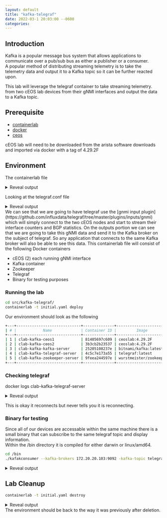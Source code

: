 ```yaml
---
layout: default
title: "kafka-telegraf"
date: 2022-03-1 20:03:00 --0600
categories:
---
```


## Introduction

Kafka is a popular message bus system that allows applications to communicate over a pub/sub bus
as either a publisher or a consumer.  
A popular method of distributing streaming telemetry is to take the telemetry data and output it
to a Kafka topic so it can be further reacted upon.

This lab will leverage the telegraf container to take streaming telemetry.  
from two cEOS lab devices from their gNMI interfaces and output the data to a Kafka topic.

## Prerequisite

- [containerlab](https://containerlab.dev/)
- [docker](https://www.docker.com/)
- [ceos](https://containerlab.dev/manual/kinds/ceos/)

cEOS lab will need to be downloaded from the arista software downloads
and imported via docker with a tag of 4.29.2F

## Environment

The containerlab file
<details><summary>Reveal output</summary>
<p>

```yaml
--8<-- "src/kafka-telegraf/initial.yaml"
```

</p>
</details>

Looking at the telegraf.conf file

<details><summary>Reveal output</summary>
<p>

```bash
--8<-- "src/kafka-telegraf/telegraf.conf"
```

</p>
</details>
We can see that we are going to have telegraf use the
[gnmi input plugin](https://github.com/influxdata/telegraf/tree/master/plugins/inputs/gnmi)
which will simply connect to the two cEOS nodes and start to stream their interface counters and BGP statistics.  
On the outputs portion we can see that we are going to take this gNMI data and send it to the
Kafka broker on the subject of telegraf.
So any application that connects to the same Kafka broker will also be able to see this data.
This containerlab file will consist of the following Docker containers

- cEOS (2) each running gNMI interface
- Kafka container
- Zookeeper
- Telegraf
- Binary for testing purposes

### Running the lab

```bash
cd src/kafka-telegraf/
containerlab -t initial.yaml deploy
```

Our environment should look as the following

```bash
+---+-----------------------------+--------------+------------------------+-------+---------+------------------+----------------------+
| # |            Name             | Container ID |         Image          | Kind  |  State  |   IPv4 Address   |     IPv6 Address     |
+---+-----------------------------+--------------+------------------------+-------+---------+------------------+----------------------+
| 1 | clab-kafka-ceos1            | 81405697c609 | ceoslab:4.29.2F        | ceos  | running | 172.20.20.101/24 | 2001:172:20:20::6/64 |
| 2 | clab-kafka-ceos2            | 3b3cb2b23537 | ceoslab:4.29.2F        | ceos  | running | 172.20.20.102/24 | 2001:172:20:20::5/64 |
| 3 | clab-kafka-kafka-server     | 25205108237e | bitnami/kafka:latest   | linux | running | 172.20.20.103/24 | 2001:172:20:20::3/64 |
| 4 | clab-kafka-telegraf-server  | 4c5c7e173a55 | telegraf:latest        | linux | running | 172.20.20.105/24 | 2001:172:20:20::4/64 |
| 5 | clab-kafka-zookeeper-server | 9feea244597e | wurstmeister/zookeeper | linux | running | 172.20.20.104/24 | 2001:172:20:20::7/64 |
+---+-----------------------------+--------------+------------------------+-------+---------+------------------+----------------------+
```

### Checking telegraf

docker logs clab-kafka-telegraf-server
<details><summary>Reveal output</summary>
<p>
```bash
2023-02-01T17:16:24Z I! Using config file: /etc/telegraf/telegraf.conf
2023-02-01T17:16:24Z I! Starting Telegraf 1.25.0
2023-02-01T17:16:24Z I! Available plugins: 228 inputs, 9 aggregators, 26 processors, 21 parsers, 57 outputs, 2 secret-stores
2023-02-01T17:16:24Z I! Loaded inputs: gnmi
2023-02-01T17:16:24Z I! Loaded aggregators:
2023-02-01T17:16:24Z I! Loaded processors:
2023-02-01T17:16:24Z I! Loaded secretstores:
2023-02-01T17:16:24Z I! Loaded outputs: kafka
2023-02-01T17:16:24Z I! Tags enabled: host=telegraf-server
2023-02-01T17:16:24Z I! [agent] Config: Interval:10s, Quiet:false, Hostname:"telegraf-server", Flush Interval:10s
2023-02-01T17:16:29Z E! [inputs.gnmi] Error in plugin: failed to setup subscription: rpc error: code = Unavailable desc
2023-02-01T17:16:29Z E! [inputs.gnmi] Error in plugin: failed to setup subscription: rpc error: code = Unavailable desc
```

</p>
</details>

This is okay it reconnects but never tells you it is reconnecting.

### Binary for testing

Since all of our devices are accessable within the same machine there is a small binary that can subscribe to the
same telegraf topic and display information.  
Within the /bin directory it is compiled for either darwin or linux/amd64.

```bash
cd /bin
./kafakconsumer --kafka-brokers 172.20.20.103:9092 -kafka-topic telegraf
```

<details><summary>Reveal output</summary>
<p>

```bash
ifcounters,host=telegraf-server,name=Management0,path=openconfig:/interfaces/interface/state/counters,source=clab-kafka-ceos1 
in_broadcast_pkts=0i,in_discards=0i,in_errors=0i,in_fcs_errors=0i,
in_multicast_pkts=0i,out_broadcast_pkts=0i,out_discards=0i,out_errors=0i,out_multicast_pkts=0i 1675272643699038728

ifcounters,host=telegraf-server,name=Management0,path=openconfig:/interfaces/interface/state/counters,source=clab-kafka-ceos1 
in_octets=6886i,in_pkts=65i,in_unicast_pkts=65i,out_octets=2273i,out_pkts=25i,out_unicast_pkts=25i 1675272646690338017

openconfig_bgp,/network-instances/network-instance/protocols/protocol/name=BGP,host=telegraf-server,identifier=BGP,
name=default,source=clab-kafka-ceos2 global/state/router_id="2.2.2.2" 1675271796987568362

openconfig_bgp,/network-instances/network-instance/protocols/protocol/name=BGP,afi_safi_name=IPV4_UNICAST,host=telegraf-server,
identifier=BGP,name=default,neighbor_address=10.0.0.1,source=clab-kafka-ceos2 
neighbors/neighbor/afi_safis/afi_safi/afi_safi_name="openconfig-bgp-types:IPV4_UNICAST" 1675271796630909428

openconfig_bgp,/network-instances/network-instance/protocols/protocol/name=BGP,afi_safi_name=IPV4_UNICAST,host=telegraf-server,
identifier=BGP,name=default,neighbor_address=10.0.0.1,source=clab-kafka-ceos2 
neighbors/neighbor/afi_safis/afi_safi/config/afi_safi_name="openconfig-bgp-types:IPV4_UNICAST" 1675271796630909428
```

</p>
</details>

## Lab Cleanup

```bash
containerlab -t initial.yaml destroy
```

<details><summary>Reveal output</summary>
<p>

```bash
INFO[0000] Parsing & checking topology file: initial.yaml 
INFO[0000] Destroying lab: kafka                        
INFO[0000] Removed container: clab-kafka-telegraf-server 
INFO[0000] Removed container: clab-kafka-zookeeper-server 
INFO[0001] Removed container: clab-kafka-kafka-server   
INFO[0001] Removed container: clab-kafka-ceos2          
INFO[0001] Removed container: clab-kafka-ceos1          
INFO[0001] Removing containerlab host entries from /etc/hosts file 
```

</p>
</details>
The environment should be back to the way it was previously after deletion.
